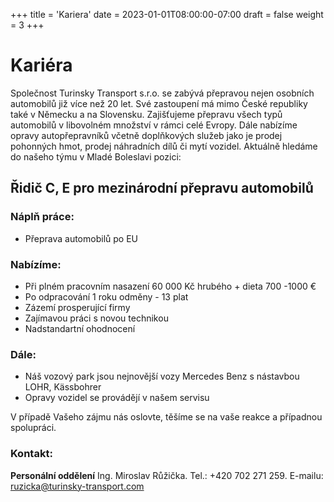 +++
title = 'Kariera'
date = 2023-01-01T08:00:00-07:00
draft = false
weight = 3
+++

# Kariéra 

Společnost Turinsky Transport s.r.o. se zabývá přepravou nejen osobních automobilů již více než 20 let. Své zastoupení má mimo České republiky také v Německu a na Slovensku. Zajišťujeme přepravu všech typů automobilů v libovolném množství v rámci celé Evropy. Dále nabízíme opravy autopřepravníků včetně doplňkových služeb jako je prodej pohonných hmot, prodej náhradních dílů či mytí vozidel. Aktuálně hledáme do našeho týmu v Mladé Boleslavi pozici:

## Řidič C, E pro mezinárodní přepravu automobilů


### Náplň práce:
- Přeprava automobilů po EU

### Nabízíme:

- Při plném pracovním nasazení 60 000 Kč hrubého + dieta 700  -1000 €
- Po odpracování 1 roku odměny - 13 plat
- Zázemí prosperující firmy
- Zajímavou práci s novou technikou
- Nadstandartní ohodnocení

### Dále:

- Náš vozový park jsou nejnovější vozy Mercedes Benz s nástavbou LOHR, Kässbohrer
- Opravy vozidel se provádějí v našem servisu

V případě Vašeho zájmu nás oslovte, těšíme se na vaše reakce a případnou spolupráci.

### Kontakt:

**Personální oddělení** 
Ing. Miroslav Růžička. Tel.: +420 702 271 259. E-mailu: ruzicka@turinsky-transport.com
